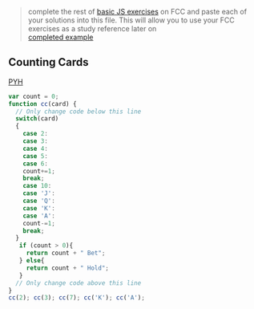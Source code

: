 > complete the rest of [basic JS exercises](https://learn.freecodecamp.org/javascript-algorithms-and-data-structures/basic-javascript) on FCC and paste each of your solutions into this file.  This will allow you to use your FCC exercises as a study reference later on  
> [completed example](https://github.com/AlfiYusrina/hyf-javascript1/blob/master/week1/freecode_camp_solutions.MD) 

## Counting Cards
[PYH](http://www.pythontutor.com/javascript.html#code=var%20count%20%3D%200%3B%0Afunction%20cc%28card%29%20%7B%0A%20%20//%20Only%20change%20code%20below%20this%20line%0A%20%20switch%28card%29%0A%20%20%7B%0A%20%20%20%20case%202%3A%0A%20%20%20%20case%203%3A%0A%20%20%20%20case%204%3A%0A%20%20%20%20case%205%3A%0A%20%20%20%20case%206%3A%0A%20%20%20%20count%2B%3D1%3B%0A%20%20%20%20break%3B%0A%20%20%20%20case%2010%3A%0A%20%20%20%20case%20'J'%3A%0A%20%20%20%20case%20'Q'%3A%0A%20%20%20%20case%20'K'%3A%0A%20%20%20%20case%20'A'%3A%0A%20%20%20%20count-%3D1%3B%0A%20%20%20%20break%3B%0A%20%20%7D%0A%20%20%20if%20%28count%20%3E%200%29%7B%0A%20%20%20%20%20return%20count%20%2B%20%22%20Bet%22%3B%0A%20%20%20%7D%20else%7B%0A%20%20%20%20%20return%20count%20%2B%20%22%20Hold%22%3B%0A%20%20%20%7D%0A%20%20//%20Only%20change%20code%20above%20this%20line%0A%7D%0A//%20Add/remove%20calls%20to%20test%20your%20function.%0A//%20Note%3A%20Only%20the%20last%20will%20display%0Acc%282%29%3B%20cc%283%29%3B%20cc%287%29%3B%20cc%28'K'%29%3B%20cc%28'A'%29%3B&curInstr=33&mode=display&origin=opt-frontend.js&py=js&rawInputLstJSON=%5B%5D)
```js
var count = 0;
function cc(card) {
  // Only change code below this line
  switch(card)
  {
    case 2:
    case 3:
    case 4:
    case 5:
    case 6:
    count+=1;
    break;
    case 10:
    case 'J':
    case 'Q':
    case 'K':
    case 'A':
    count-=1;
    break;
  }
   if (count > 0){
     return count + " Bet";
   } else{
     return count + " Hold";
   }
  // Only change code above this line
}
cc(2); cc(3); cc(7); cc('K'); cc('A');
```
